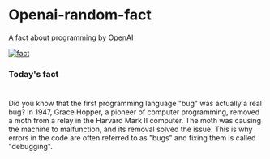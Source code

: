 
# Openai-random-fact
 A fact about programming by OpenAI

[![fact](https://github.com/MarioVidoni/openai-daily-fact/actions/workflows/main.yml/badge.svg)](https://github.com/MarioVidoni/openai-daily-fact/actions/workflows/main.yml)

### Today's fact
# 
Did you know that the first programming language "bug" was actually a real bug? In 1947, Grace Hopper, a pioneer of computer programming, removed a moth from a relay in the Harvard Mark II computer. The moth was causing the machine to malfunction, and its removal solved the issue. This is why errors in the code are often referred to as "bugs" and fixing them is called "debugging".